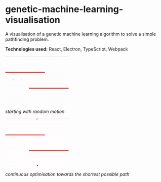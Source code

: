# genetic-machine-learning-visualisation

A visualisation of a genetic machine learning algorithm to solve a simple pathfinding problem.

**Technologies used:** React, Electron, TypeScript, Webpack

<img src="./GIFS/start.gif" width="200" />

*starting with random motion*


<img src="./GIFS/end.gif" width="200" />

*continuous optimisation towards the shortest possible path*
